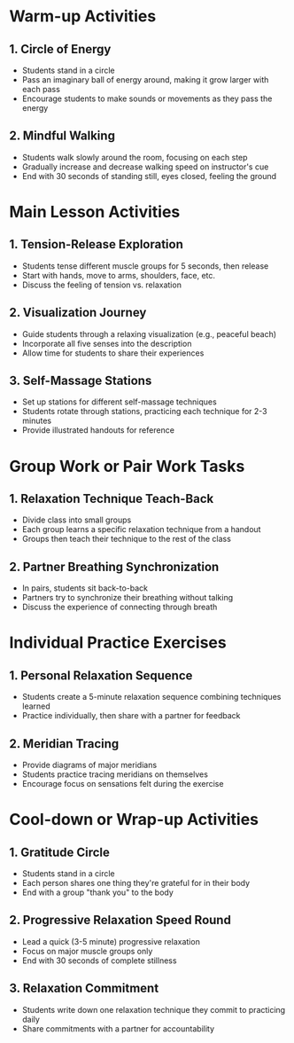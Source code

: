 # Warm-up Activities

## 1. Circle of Energy
- Students stand in a circle
- Pass an imaginary ball of energy around, making it grow larger with each pass
- Encourage students to make sounds or movements as they pass the energy

## 2. Mindful Walking
- Students walk slowly around the room, focusing on each step
- Gradually increase and decrease walking speed on instructor's cue
- End with 30 seconds of standing still, eyes closed, feeling the ground

# Main Lesson Activities

## 1. Tension-Release Exploration
- Students tense different muscle groups for 5 seconds, then release
- Start with hands, move to arms, shoulders, face, etc.
- Discuss the feeling of tension vs. relaxation

## 2. Visualization Journey
- Guide students through a relaxing visualization (e.g., peaceful beach)
- Incorporate all five senses into the description
- Allow time for students to share their experiences

## 3. Self-Massage Stations
- Set up stations for different self-massage techniques
- Students rotate through stations, practicing each technique for 2-3 minutes
- Provide illustrated handouts for reference

# Group Work or Pair Work Tasks

## 1. Relaxation Technique Teach-Back
- Divide class into small groups
- Each group learns a specific relaxation technique from a handout
- Groups then teach their technique to the rest of the class

## 2. Partner Breathing Synchronization
- In pairs, students sit back-to-back
- Partners try to synchronize their breathing without talking
- Discuss the experience of connecting through breath

# Individual Practice Exercises

## 1. Personal Relaxation Sequence
- Students create a 5-minute relaxation sequence combining techniques learned
- Practice individually, then share with a partner for feedback

## 2. Meridian Tracing
- Provide diagrams of major meridians
- Students practice tracing meridians on themselves
- Encourage focus on sensations felt during the exercise

# Cool-down or Wrap-up Activities

## 1. Gratitude Circle
- Students stand in a circle
- Each person shares one thing they're grateful for in their body
- End with a group "thank you" to the body

## 2. Progressive Relaxation Speed Round
- Lead a quick (3-5 minute) progressive relaxation
- Focus on major muscle groups only
- End with 30 seconds of complete stillness

## 3. Relaxation Commitment
- Students write down one relaxation technique they commit to practicing daily
- Share commitments with a partner for accountability